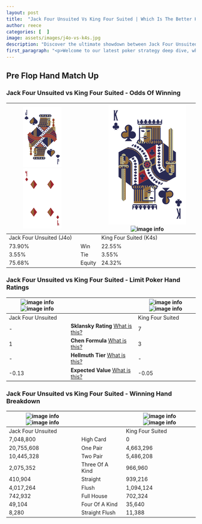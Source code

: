 ```yaml
---
layout: post
title:  "Jack Four Unsuited Vs King Four Suited | Which Is The Better Hand In Poker? A Complete Guide"
author: reece
categories: [  ]
image: assets/images/j4o-vs-k4s.jpg
description: "Discover the ultimate showdown between Jack Four Unsuited and King Four Suited in poker! Uncover the odds, strategies, and scenarios where one hand triumphs over the other. Get ready to up your poker game with this thrilling analysis."
first_paragraph: "<p>Welcome to our latest poker strategy deep dive, where we're pitting two distinct hands against each other in a high-stakes showdown: Jack Four Unsuited vs King Four Suited.</p><p>In the dynamic world of poker, every decision counts, and knowing which hand holds the upper hand is key to your success at the table.</p><p>In this article, we'll dissect these two hands, explore the scenarios where one dominates the other, and equip you with the knowledge to make strategic choices that can tip the odds in your favor.</p><p>Get ready to unravel the intriguing dynamics of these poker hands and elevate your game to new heights.</p>"
---
```




[comment]: # (sp0)

## Pre Flop Hand Match Up

<div class="table hand-ratings" markdown="1"> 



### Jack Four Unsuited vs King Four Suited - Odds Of Winning


    
| ![image info](assets/images/hand1/j.png) ![image info](assets/images/hand1/4o.png) |  | ![image info](assets/images/hand2/k.png) ![image info](assets/images/hand2/4s.png) |
| -------- | -------- | -------- |
| Jack Four Unsuited (J4o) |  | King Four Suited (K4s) |
| 73.90% | Win | 22.55% |
| 3.55% | Tie | 3.55% |
| 75.68% | Equity | 24.32% |




[comment]: # (sp1)



### Jack Four Unsuited vs King Four Suited - Limit Poker Hand Ratings


    
| ![image info](https://www.riverpairs.com/assets/images/hand1/j.png) ![image info](https://www.riverpairs.com/assets/images/hand1/4o.png) |  | ![image info](https://www.riverpairs.com/assets/images/hand2/k.png) ![image info](https://www.riverpairs.com/assets/images/hand2/4s.png) |
| -------- | -------- | -------- |
| Jack Four Unsuited |  | King Four Suited |
| - | **Sklansky Rating** [What is this?](/sklansky-rating-explained) | 7 |
| 1 | **Chen Formula** [What is this?](/chen-formula-explained) | 3 |
| - | **Hellmuth Tier** [What is this?](/Hellmuth-tier-explained) | - |
| -0.13 | **Expected Value** [What is this?](/expected-value-explained) | -0.05 |




[comment]: # (sp2)



### Jack Four Unsuited vs King Four Suited - Winning Hand Breakdown


    
| ![image info](https://www.riverpairs.com/assets/images/hand1/j.png) ![image info](https://www.riverpairs.com/assets/images/hand1/4o.png) |  | ![image info](https://www.riverpairs.com/assets/images/hand2/k.png) ![image info](https://www.riverpairs.com/assets/images/hand2/4s.png) |
| -------- | -------- | -------- |
| Jack Four Unsuited |  | King Four Suited |
| 7,048,800 | High Card | 0 |
| 20,755,608 | One Pair | 4,663,296 |
| 10,445,328 | Two Pair | 5,486,208 |
| 2,075,352 | Three Of A Kind | 966,960 |
| 410,904 | Straight | 939,216 |
| 4,017,264 | Flush | 1,094,124 |
| 742,932 | Full House | 702,324 |
| 49,104 | Four Of A Kind | 35,640 |
| 8,280 | Straight Flush | 11,388 |




[comment]: # (sp3)



</div>

[comment]: # (sp4)



[comment]: # (sp5)

